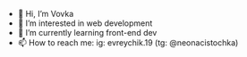 - 👋 Hi, I’m Vovka
- 👀 I’m interested in web development
- 🌱 I’m currently learning front-end dev
- 📫 How to reach me: ig: evreychik.19 (tg: @neonacistochka)
